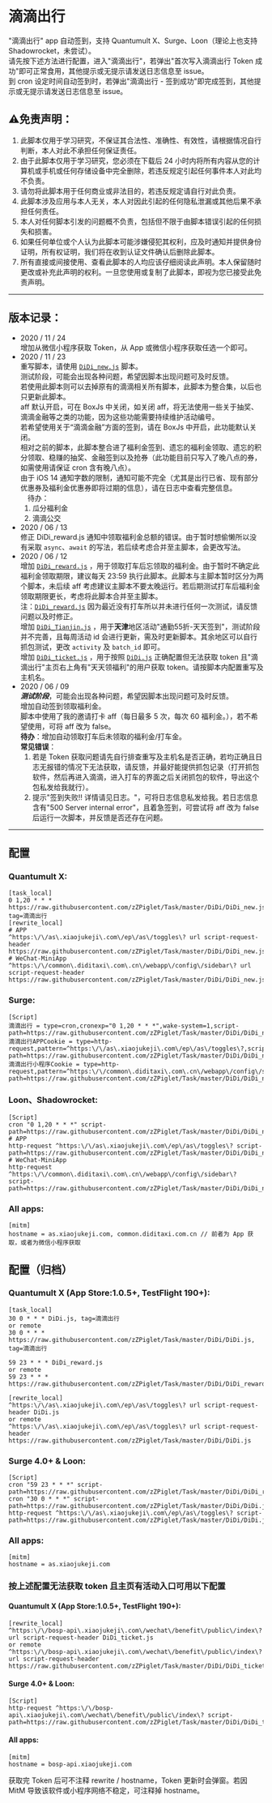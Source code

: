 # 滴滴出行

"滴滴出行" app 自动签到，支持 Quantumult X、Surge、Loon（理论上也支持 Shadowrocket，未尝试）。  
请先按下述方法进行配置，进入"滴滴出行"，若弹出"首次写入滴滴出行 Token 成功"即可正常食用，其他提示或无提示请发送日志信息至 issue。  
到 cron 设定时间自动签到时，若弹出"滴滴出行 - 签到成功"即完成签到，其他提示或无提示请发送日志信息至 issue。

## ⚠️免责声明：
1. 此脚本仅用于学习研究，不保证其合法性、准确性、有效性，请根据情况自行判断，本人对此不承担任何保证责任。
2. 由于此脚本仅用于学习研究，您必须在下载后 24 小时内将所有内容从您的计算机或手机或任何存储设备中完全删除，若违反规定引起任何事件本人对此均不负责。
3. 请勿将此脚本用于任何商业或非法目的，若违反规定请自行对此负责。
4. 此脚本涉及应用与本人无关，本人对因此引起的任何隐私泄漏或其他后果不承担任何责任。
5. 本人对任何脚本引发的问题概不负责，包括但不限于由脚本错误引起的任何损失和损害。
6. 如果任何单位或个人认为此脚本可能涉嫌侵犯其权利，应及时通知并提供身份证明，所有权证明，我们将在收到认证文件确认后删除此脚本。
7. 所有直接或间接使用、查看此脚本的人均应该仔细阅读此声明。本人保留随时更改或补充此声明的权利。一旦您使用或复制了此脚本，即视为您已接受此免责声明。


----------
## 版本记录：
- 2020 / 11 / 24  
增加从微信小程序获取 Token，从 App 或微信小程序获取任选一个即可。
- 2020 / 11 / 23   
重写脚本，请使用 [`DiDi_new.js`](https://raw.githubusercontent.com/zZPiglet/Task/master/DiDi/DiDi_new.js) 脚本。  
测试阶段，可能会出现各种问题，希望因脚本出现问题可及时反馈。  
若使用此脚本则可以去掉原有的滴滴相关所有脚本，此脚本为整合集，以后也只更新此脚本。  
aff 默认开启，可在 BoxJs 中关闭，如关闭 aff，将无法使用一些关于抽奖、滴滴金融等之类的功能，因为这些功能需要持续维护活动编号。  
若希望使用关于“滴滴金融”方面的签到，请在 BoxJs 中开启，此功能默认关闭。  
相对之前的脚本，此脚本整合进了福利金签到、遗忘的福利金领取、遗忘的积分领取、稳赚的抽奖、金融签到以及抢券（此功能目前只写入了晚八点的券，如需使用请保证 cron 含有晚八点）。  
由于 iOS 14 通知字数的限制，通知可能不完全（尤其是出行已省、现有部分优惠券及福利金优惠券即将过期的信息），请在日志中查看完整信息。  
&emsp;待办： 
  1. 瓜分福利金
  2. 滴滴公交
- 2020 / 06 / 13  
    修正 DiDi_reward.js 通知中领取福利金总额的错误。由于暂时想偷懒所以没有采取 `async`、`await` 的写法，若后续考虑合并至主脚本，会更改写法。
- 2020 / 06 / 12  
    增加 [`DiDi_reward.js`](https://raw.githubusercontent.com/zZPiglet/Task/master/DiDi/DiDi_reward.js) ，用于领取打车后忘领取的福利金。由于暂时不确定此福利金领取期限，建议每天 23:59 执行此脚本。此脚本与主脚本暂时区分为两个脚本，未后续 aff 考虑建议主脚本不要太晚运行。若后期测试打车后福利金领取期限更长，考虑将此脚本合并至主脚本。  
    注：[`DiDi_reward.js`](https://raw.githubusercontent.com/zZPiglet/Task/master/DiDi/DiDi_reward.js) 因为最近没有打车所以并未进行任何一次测试，请反馈问题以及时修正。   
    增加 [`DiDi_Tianjin.js`](https://raw.githubusercontent.com/zZPiglet/Task/master/DiDi/DiDi_Tianjin.js) ，用于**天津**地区活动"通勤55折-天天签到"，测试阶段并不完善，且每周活动 id 会进行更新，需及时更新脚本。其余地区可以自行抓包测试，更改 `activity` 及 `batch_id` 即可。  
    增加 [`DiDi_ticket.js`](https://raw.githubusercontent.com/zZPiglet/Task/master/DiDi/DiDi_ticket.js) ，用于按照 [`DiDi.js`](https://raw.githubusercontent.com/zZPiglet/Task/master/DiDi/DiDi.js) 正确配置但无法获取 token 且"滴滴出行"主页右上角有"天天领福利"的用户获取 token。请按脚本内配置重写及主机名。
- 2020 / 06 / 09  
    _**测试阶段**_，可能会出现各种问题，希望因脚本出现问题可及时反馈。  
    增加自动签到领取福利金。  
    脚本中使用了我的邀请打卡 aff（每日最多 5 次，每次 60 福利金。），若不希望使用，可将 aff 改为 false。  
    **待办**：增加自动领取打车后未领取的福利金/打车金。  
    **常见错误**：
    1. 若是 Token 获取问题请先自行排查重写及主机名是否正确，若均正确且日志无报错的情况下无法获取，请反馈，并最好能提供抓包记录（打开抓包软件，然后再进入滴滴，进入打车的界面之后关闭抓包的软件，导出这个包私发给我就行）。
    2. 提示"签到失败‼️ 详情请见日志。"，可将日志信息私发给我。若日志信息含有"500 Server internal error"，且着急签到，可尝试将 aff 改为 false 后运行一次脚本，并反馈是否还存在问题。
----------
## 配置
### Quantumult X:
```properties
[task_local]
0 1,20 * * * https://raw.githubusercontent.com/zZPiglet/Task/master/DiDi/DiDi_new.js, tag=滴滴出行
[rewrite_local]
# APP
^https:\/\/as\.xiaojukeji\.com\/ep\/as\/toggles\? url script-request-header https://raw.githubusercontent.com/zZPiglet/Task/master/DiDi/DiDi_new.js
# WeChat-MiniApp
^https:\/\/common\.diditaxi\.com\.cn\/webapp\/config\/sidebar\? url script-request-header https://raw.githubusercontent.com/zZPiglet/Task/master/DiDi/DiDi_new.js
```
### Surge:
```properties
[Script]
滴滴出行 = type=cron,cronexp="0 1,20 * * *",wake-system=1,script-path=https://raw.githubusercontent.com/zZPiglet/Task/master/DiDi/DiDi_new.js
滴滴出行APPCookie = type=http-request,pattern=^https:\/\/as\.xiaojukeji\.com\/ep\/as\/toggles\?,script-path=https://raw.githubusercontent.com/zZPiglet/Task/master/DiDi/DiDi_new.js
滴滴出行小程序Cookie = type=http-request,pattern=^https:\/\/common\.diditaxi\.com\.cn\/webapp\/config\/sidebar\?,script-path=https://raw.githubusercontent.com/zZPiglet/Task/master/DiDi/DiDi_new.js
```
### Loon、Shadowrocket:
```properties
[Script]
cron "0 1,20 * * *" script-path=https://raw.githubusercontent.com/zZPiglet/Task/master/DiDi/DiDi_new.js
# APP
http-request ^https:\/\/as\.xiaojukeji\.com\/ep\/as\/toggles\? script-path=https://raw.githubusercontent.com/zZPiglet/Task/master/DiDi/DiDi_new.js
# WeChat-MiniApp
http-request ^https:\/\/common\.diditaxi\.com\.cn\/webapp\/config\/sidebar\? script-path=https://raw.githubusercontent.com/zZPiglet/Task/master/DiDi/DiDi_new.js
```
### All apps:
```properties
[mitm]
hostname = as.xiaojukeji.com, common.diditaxi.com.cn // 前者为 App 获取，或者为微信小程序获取
```


## 配置（归档）
### Quantumult X (App Store:1.0.5+, TestFlight 190+):
```properties
[task_local]
30 0 * * * DiDi.js, tag=滴滴出行
or remote
30 0 * * * https://raw.githubusercontent.com/zZPiglet/Task/master/DiDi/DiDi.js, tag=滴滴出行

59 23 * * * DiDi_reward.js
or remote
59 23 * * * https://raw.githubusercontent.com/zZPiglet/Task/master/DiDi/DiDi_reward.js 

[rewrite_local]
^https:\/\/as\.xiaojukeji\.com\/ep\/as\/toggles\? url script-request-header DiDi.js
or remote
^https:\/\/as\.xiaojukeji\.com\/ep\/as\/toggles\? url script-request-header https://raw.githubusercontent.com/zZPiglet/Task/master/DiDi/DiDi.js
```
### Surge 4.0+ & Loon:
```properties
[Script]
cron "59 23 * * *" script-path=https://raw.githubusercontent.com/zZPiglet/Task/master/DiDi/DiDi_reward.js
cron "30 0 * * *" script-path=https://raw.githubusercontent.com/zZPiglet/Task/master/DiDi/DiDi.js
http-request ^https:\/\/as\.xiaojukeji\.com\/ep\/as\/toggles\? script-path=https://raw.githubusercontent.com/zZPiglet/Task/master/DiDi/DiDi.js
```
### All apps:
```properties
[mitm]
hostname = as.xiaojukeji.com
```

### 按上述配置无法获取 token 且主页有活动入口可用以下配置
#### Quantumult X (App Store:1.0.5+, TestFlight 190+):
```properties
[rewrite_local]
^https:\/\/bosp-api\.xiaojukeji\.com\/wechat\/benefit\/public\/index\? url script-request-header DiDi_ticket.js
or remote
^https:\/\/bosp-api\.xiaojukeji\.com\/wechat\/benefit\/public\/index\? url script-request-header https://raw.githubusercontent.com/zZPiglet/Task/master/DiDi/DiDi_ticket.js
```
#### Surge 4.0+ & Loon:
```properties
[Script]
http-request ^https:\/\/bosp-api\.xiaojukeji\.com\/wechat\/benefit\/public\/index\? script-path=https://raw.githubusercontent.com/zZPiglet/Task/master/DiDi/DiDi_ticket.js
```
#### All apps:
```properties
[mitm]
hostname = bosp-api.xiaojukeji.com
```

获取完 Token 后可不注释 rewrite / hostname，Token 更新时会弹窗。若因 MitM 导致该软件或小程序网络不稳定，可注释掉 hostname。